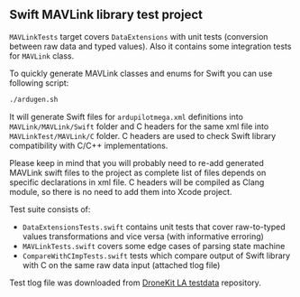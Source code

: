 ## Swift MAVLink library test project ##

`MAVLinkTests` target covers `DataExtensions` with unit tests (conversion between raw data and typed values). Also it contains some integration tests for `MAVLink` class.

To quickly generate MAVLink classes and enums for Swift you can use following script:

```bash
./ardugen.sh
```
It will generate Swift files for `ardupilotmega.xml` definitions into `MAVLink/MAVLink/Swift` folder and C headers for the same xml file into `MAVLinkTest/MAVLink/C` folder. C headers are used to check Swift library compatibility with C/C++ implementations.

Please keep in mind that you will probably need to re-add generated MAVLink swift files to the project as complete list of files depends on specific declarations in xml file. C headers will be compiled as Clang module, so there is no need to add them into Xcode project.

Test suite consists of:
- `DataExtensionsTests.swift` contains unit tests that cover raw-to-typed values transformations and vice versa (with informative erroring)
- `MAVLinkTests.swift` covers some edge cases of parsing state machine 
- `CompareWithCImpTests.swift` tests which compare output of Swift library with C on the same raw data input (attached tlog file)

Test tlog file was downloaded from [DroneKit LA testdata](https://github.com/dronekit/dronekit-la-testdata) repository.
